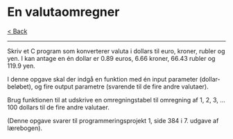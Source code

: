 # En valutaomregner

[< Back](../README.md)

---

Skriv et C program som konverterer valuta i dollars til euro, kroner, rubler og yen. I kan antage en én dollar er 0.89 euros, 6.66 kroner, 66.43 rubler og 119.9 yen.

I denne opgave skal der indgå en funktion med én input parameter (dollar-beløbet), og fire output parametre (svarende til de fire andre valutaer).

Brug funktionen til at udskrive en omregningstabel til omregning af 1, 2, 3, ... 100 dollars til de fire andre valutaer.

(Denne opgave svarer til programmeringsprojekt 1, side 384 i 7. udgave af lærebogen).
